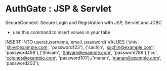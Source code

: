 # AuthGate : JSP & Servlet
 SecureConnect: Secure Login and Registration with JSP, Servlet and JDBC

- use this command to insert values in your tabe
 
 INSERT INTO users(username, email, password) VALUES ('shiv', 'shiv@example.com', 'password123'), ('sachin', 'sachin@example.com', 'password456'),('Shivam', 'Shivam@example.com', 'password789'),('cc', 'ccjones@example.com', 'password101'),('manan', 'manan@example.com', 'password202');

